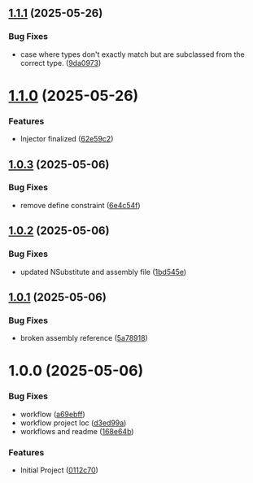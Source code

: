 ## [1.1.1](https://github.com/AdamBebko/UnityTestUtilities/compare/release/1.1.0...release/1.1.1) (2025-05-26)


### Bug Fixes

* case where types don't exactly match but are subclassed from the correct type. ([9da0973](https://github.com/AdamBebko/UnityTestUtilities/commit/9da0973dcb49f753a2a2db09d6769c72b2dd0c81))

# [1.1.0](https://github.com/AdamBebko/UnityTestUtilities/compare/release/1.0.3...release/1.1.0) (2025-05-26)


### Features

* Injector finalized ([62e59c2](https://github.com/AdamBebko/UnityTestUtilities/commit/62e59c2be15478bfb2db0f4883b439934879e227))

## [1.0.3](https://github.com/AdamBebko/UnityTestUtilities/compare/release/1.0.2...release/1.0.3) (2025-05-06)


### Bug Fixes

* remove define constraint ([6e4c54f](https://github.com/AdamBebko/UnityTestUtilities/commit/6e4c54f431302e010b75f13e149c663a4a71a379))

## [1.0.2](https://github.com/AdamBebko/UnityTestUtilities/compare/release/1.0.1...release/1.0.2) (2025-05-06)


### Bug Fixes

* updated NSubstitute and assembly file ([1bd545e](https://github.com/AdamBebko/UnityTestUtilities/commit/1bd545e06be1ea5197877209dee73a864a5278f7))

## [1.0.1](https://github.com/AdamBebko/UnityTestUtilities/compare/release/1.0.0...release/1.0.1) (2025-05-06)


### Bug Fixes

* broken assembly reference ([5a78918](https://github.com/AdamBebko/UnityTestUtilities/commit/5a78918af005941aedfa0da51e13513f4510dcf7))

# 1.0.0 (2025-05-06)


### Bug Fixes

* workflow ([a69ebff](https://github.com/AdamBebko/UnityTestUtilities/commit/a69ebff485b0e3e8609b7d91f168704eea98c15d))
* workflow project loc ([d3ed99a](https://github.com/AdamBebko/UnityTestUtilities/commit/d3ed99a9a3f09d7263e1bcc3013dd316f6f06df8))
* workflows and readme ([168e64b](https://github.com/AdamBebko/UnityTestUtilities/commit/168e64baf2d7e69b3829d89a49a7ae202947b03e))


### Features

* Initial Project ([0112c70](https://github.com/AdamBebko/UnityTestUtilities/commit/0112c707847feddca0d12ebe7b85b741ad3bd781))
